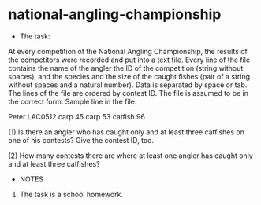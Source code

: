 # national-angling-championship

- The task:

At every competition of the National Angling Championship, the results of the
competitors were recorded and put into a text file. Every line of the file contains the name
of the angler the ID of the competition (string without spaces), and the species and the
size of the caught fishes (pair of a string without spaces and a natural number). Data is
separated by space or tab. The lines of the file are ordered by contest ID. The file is
assumed to be in the correct form.
Sample line in the file:

Peter LAC0512 carp 45 carp 53 catfish 96

(1) Is there an angler who has caught only and at least three catfishes on one of his
contests? Give the contest ID, too.

(2) How many contests there are where at least one angler has caught only and at least
three catfishes?

- NOTES
1. The task is a school homework.
